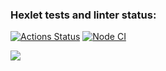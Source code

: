 ### Hexlet tests and linter status:
[![Actions Status](https://github.com/raf-coffee/frontend-project-46/workflows/hexlet-check/badge.svg)](https://github.com/raf-coffee/frontend-project-46/actions)
[![Node CI](https://github.com/raf-coffee/frontend-project-46/workflows/Node%20CI/badge.svg)](https://github.com/raf-coffee/frontend-project-46/actions)

<a href="https://codeclimate.com/github/raf-coffee/frontend-project-46/maintainability"><img src="https://api.codeclimate.com/v1/badges/ccb21937fa1db1450a96/maintainability" /></a>
